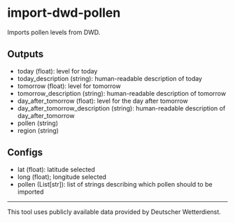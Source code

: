 # import-dwd-pollen

Imports pollen levels from DWD.

## Outputs
* today (float): level for today
* today_description (string): human-readable description of today
* tomorrow (float): level for tomorrow
* tomorrow_description (string): human-readable description of tomorrow
* day_after_tomorrow (float): level for the day after tomorrow
* day_after_tomorrow_description (string): human-readable description of day_after_tomorrow
* pollen (string)
* region (string)

## Configs
* lat (float): latitude selected
* long (float); longitude selected
* pollen (List[str]): list of strings describing which pollen should to be imported

---

This tool uses publicly available data provided by Deutscher Wetterdienst.
